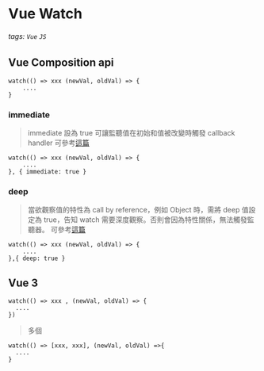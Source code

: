 # Vue Watch

###### tags: `Vue` `JS`

## Vue Composition api
```
watch(() => xxx (newVal, oldVal) => {
	....
}
```

### immediate
>  immediate 設為 true 可讓監聽值在初始和值被改變時觸發 callback handler
>  可參考[這篇](https://www.cythilya.tw/2017/04/15/vue-watch/)
```
watch(() => xxx (newVal, oldVal) => {
	....
}, { immediate: true }
```

### deep
> 當欲觀察值的特性為 call by reference，例如 Object 時，需將 deep 值設定為 true，告知 watch 需要深度觀察。否則會因為特性關係，無法觸發監聽器。
>  可參考[這篇](https://medium.com/unalai/%E8%AA%8D%E8%AD%98-vue-js-watch-%E7%9B%A3%E8%81%BD%E5%99%A8-ffee991368be)

```
watch(() => xxx (newVal, oldVal) => {
	....
},{ deep: true }
```

## Vue 3
```javascript=
watch(() => xxx , (newVal, oldVal) => {
  ....
})
```
> 多個
```javascript=
watch(() => [xxx, xxx], (newVal, oldVal) =>{
  ....
}
```

